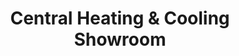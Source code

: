 ---
title: "Central Heating & Cooling Showroom"
url: /boardman/central-heating-and-cooling-showroom/
shop: shop
---